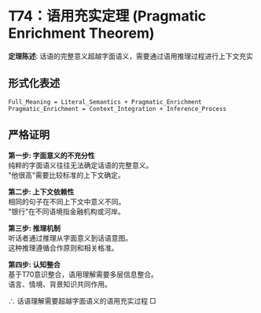 # T74：语用充实定理 (Pragmatic Enrichment Theorem)  

**定理陈述**: 话语的完整意义超越字面语义，需要通过语用推理过程进行上下文充实  

## 形式化表述  
```  
Full_Meaning = Literal_Semantics + Pragmatic_Enrichment  
Pragmatic_Enrichment = Context_Integration + Inference_Process  
```  

## 严格证明  

**第一步: 字面意义的不充分性**  
纯粹的字面语义往往无法确定话语的完整意义。  
"他很高"需要比较标准的上下文确定。  

**第二步: 上下文依赖性**  
相同的句子在不同上下文中意义不同。  
"银行"在不同语境指金融机构或河岸。  

**第三步: 推理机制**  
听话者通过推理从字面意义到话语意图。  
这种推理遵循合作原则和相关格准。  

**第四步: 认知整合**  
基于T70意识整合，语用理解需要多层信息整合。  
语言、情境、背景知识共同作用。  

∴ 话语理解需要超越字面语义的语用充实过程 □  